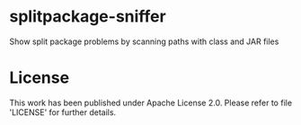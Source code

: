 # splitpackage-sniffer
Show split package problems by scanning paths with class and JAR files

# License
This work has been published under Apache License 2.0. Please refer to file 'LICENSE' for further details.
